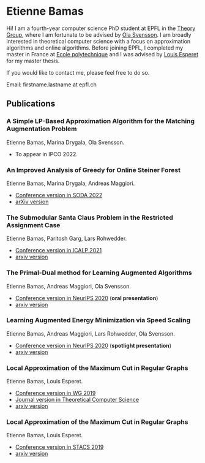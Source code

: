 # Etienne Bamas

Hi! I am a fourth-year computer science PhD student at EPFL in the [Theory Group](https://theory.epfl.ch/), where I am fortunate to be advised by [Ola Svensson](https://theory.epfl.ch/osven/). I am broadly interested in theoretical computer science with a focus on approximation algorithms and online algorithms. Before joining EPFL, I completed my master in France at [Ecole polytechnique](https://www.polytechnique.edu/en) and I was advised by [Louis Esperet](https://oc.g-scop.grenoble-inp.fr/esperet/) for my master thesis.

If you would like to contact me, please feel free to do so.

Email: firstname.lastname at epfl.ch


## Publications

### A Simple LP-Based Approximation Algorithm for the Matching Augmentation Problem
Etienne Bamas, Marina Drygala, Ola Svensson.
* To appear in IPCO 2022.

### An Improved Analysis of Greedy for Online Steiner Forest
Etienne Bamas, Marina Drygala, Andreas Maggiori.  
* [Conference version in SODA 2022](https://epubs.siam.org/doi/abs/10.1137/1.9781611977073.125)
* [arXiv version](https://arxiv.org/pdf/2111.10086.pdf)

### The Submodular Santa Claus Problem in the Restricted Assignment Case
Etienne Bamas, Paritosh Garg, Lars Rohwedder.
* [Conference version in ICALP 2021](https://drops.dagstuhl.de/opus/volltexte/2021/14091/)
* [arxiv version](https://arxiv.org/pdf/2011.06939.pdf)

### The Primal-Dual method for Learning Augmented Algorithms
Etienne Bamas, Andreas Maggiori, Ola Svensson.
* [Conference version in NeurIPS 2020](https://proceedings.neurips.cc/paper/2020/hash/e834cb114d33f729dbc9c7fb0c6bb607-Abstract.html) (**oral presentation**)
* [arxiv version](https://arxiv.org/pdf/2010.11632.pdf)

### Learning Augmented Energy Minimization via Speed Scaling
Etienne Bamas, Andreas Maggiori, Lars Rohwedder, Ola Svensson.
* [Conference version in NeurIPS 2020](https://proceedings.neurips.cc/paper/2020/hash/af94ed0d6f5acc95f97170e3685f16c0-Abstract.html) (**spotlight presentation**)
* [arxiv version](https://arxiv.org/pdf/2010.11629.pdf)

### Local Approximation of the Maximum Cut in Regular Graphs
Etienne Bamas, Louis Esperet.
* [Conference version in WG 2019](https://link.springer.com/chapter/10.1007/978-3-030-30786-8_6)
* [Journal version in Theoretical Computer Science](https://www.sciencedirect.com/science/article/pii/S0304397520301596)
* [arxiv version](https://arxiv.org/pdf/1902.04899.pdf)

### Local Approximation of the Maximum Cut in Regular Graphs
Etienne Bamas, Louis Esperet.
* [Conference version in STACS 2019](https://drops.dagstuhl.de/opus/volltexte/2019/10249/)
* [arxiv version](https://arxiv.org/pdf/1809.08140.pdf)
